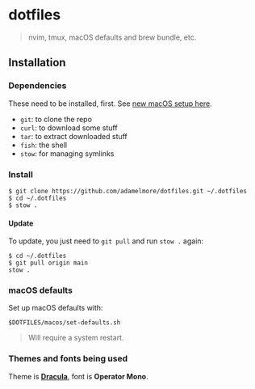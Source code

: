 # dotfiles

> nvim, tmux, macOS defaults and brew bundle, etc.

## Installation

### Dependencies

These need to be installed, first. See [new macOS setup here](macos/README.md).

- `git`: to clone the repo
- `curl`: to download some stuff
- `tar`: to extract downloaded stuff
- `fish`: the shell
- `stow`: for managing symlinks

### Install

```console
$ git clone https://github.com/adamelmore/dotfiles.git ~/.dotfiles
$ cd ~/.dotfiles
$ stow .
```

#### Update

To update, you just need to `git pull` and run `stow .` again:

```console
$ cd ~/.dotfiles
$ git pull origin main
stow .
```

### macOS defaults

Set up macOS defaults with:

```console
$DOTFILES/macos/set-defaults.sh
```

> Will require a system restart.

### Themes and fonts being used

Theme is **[Dracula](https://draculatheme.com)**, font is **Operator Mono**.
